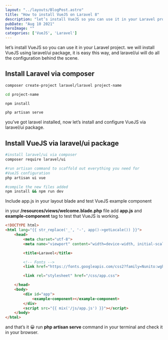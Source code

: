 ```yaml
---
layout: "../layouts/BlogPost.astro"
title: "How to install VueJS on Laravel 8"
description: "let’s install VueJS so you can use it in your Laravel project. we will install VueJS using laravel/ui package, it is easy this way, and laravel/ui will do all the configuration behind the scene."
pubDate: "Aug 10 2021"
heroImage: ""
categories: ['VueJS', 'Laravel']
--- 
```


let’s install VueJS so you can use it in your Laravel project. we will install VueJS using laravel/ui package, it is easy this way, and laravel/ui will do all the configuration behind the scene.

## Install Laravel via composer

```bash
composer create-project laravel/laravel project-name

cd project-name

npm install

php artisan serve
```

you’ve got laravel installed, now let’s install and configure VueJS via laravel/ui package.

## Install VueJS via laravel/ui package

```bash
#install laravel/ui via composer
composer require laravel/ui

#run artisan command to scaffold out everything you need for 
#VueJS configuration
php artisan ui vue

#compile the new files added
npm install && npm run dev
```

Include app.js in your layout blade and test VueJS example component

in your **/resources/views/welcome.blade.php** file add **app.js** and **example-component** tag to test that VueJS is working.

```html
<!DOCTYPE html>
<html lang="{{ str_replace('_', '-', app()->getLocale()) }}">
    <head>
        <meta charset="utf-8">
        <meta name="viewport" content="width=device-width, initial-scale=1">

        <title>Laravel</title>

        <!-- Fonts -->
        <link href="https://fonts.googleapis.com/css2?family=Nunito:wght@400;600;700&display=swap" rel="stylesheet">

        <link rel="stylesheet" href="/css/app.css">

    </head>
    <body>
        <div id="app">
            <example-component></example-component>
        </div>
        <script src="{{ mix('/js/app.js') }}"></script>
    </body>
</html>
```

and that’s it 😀 run **php artisan serve** command in your terminal and check it in your browser.

